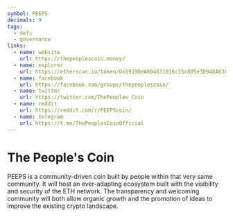 ```yaml
---
symbol: PEEPS
decimals: 9
tags:
  - defi
  - governance
links:
  - name: website
    url: https://thepeoplescoin.money/
  - name: explorer
    url: https://etherscan.io/token/0x5919DeA604631016c15c805e3D948A0384879892
  - name: facebook
    url: https://facebook.com/groups/thepeoplescoin/
  - name: twitter
    url: https://twitter.com/ThePeoples_Coin
  - name: reddit
    url: https://reddit.com/r/PEEPScoin/
  - name: telegram
    url: https://t.me/ThePeoplesCoinOfficial
---
```


# The People's Coin

PEEPS is a community-driven coin built by people within that very same community. It will host an ever-adapting ecosystem built with the visibility and security of the ETH network. The transparency and welcoming community will both allow organic growth and the promotion of ideas to improve the existing crypto landscape.
